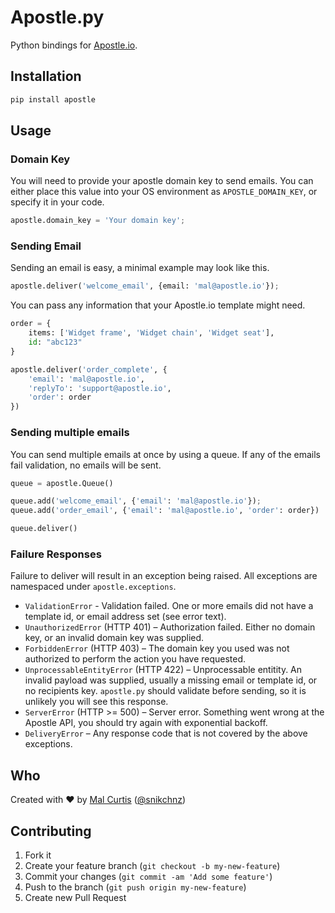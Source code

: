 # Apostle.py

Python bindings for [Apostle.io](http://apostle.io).


## Installation

```sh
pip install apostle
```

## Usage

### Domain Key
You will need to provide your apostle domain key to send emails. You can either place this value into your OS environment as `APOSTLE_DOMAIN_KEY`, or specify it in your code.

```python
apostle.domain_key = 'Your domain key';
```

### Sending Email

Sending an email is easy, a minimal example may look like this.

```python
apostle.deliver('welcome_email', {email: 'mal@apostle.io'});
```

You can pass any information that your Apostle.io template might need.

```python
order = {
	items: ['Widget frame', 'Widget chain', 'Widget seat'],
	id: "abc123"
}

apostle.deliver('order_complete', {
	'email': 'mal@apostle.io',
	'replyTo': 'support@apostle.io',
	'order': order
})
```

### Sending multiple emails

You can send multiple emails at once by using a queue. If any of the emails fail validation, no emails will be sent.

```python
queue = apostle.Queue()

queue.add('welcome_email', {'email': 'mal@apostle.io'});
queue.add('order_email', {'email': 'mal@apostle.io', 'order': order})

queue.deliver()
```

### Failure Responses

Failure to deliver will result in an exception being raised. All exceptions are namespaced under `apostle.exceptions`.

* `ValidationError` - Validation failed. One or more emails did not have a template id, or email address set (see error text).
* `UnauthorizedError` (HTTP 401) – Authorization failed. Either no domain key, or an invalid domain key was supplied.
* `ForbiddenError` (HTTP 403) – The domain key you used was not authorized to perform the action you have requested.
* `UnprocessableEntityError` (HTTP 422) – Unprocessable entitity. An invalid payload was supplied, usually a missing email or template id, or no recipients key. `apostle.py` should validate before sending, so it is unlikely you will see this response.
* `ServerError` (HTTP >= 500) – Server error. Something went wrong at the Apostle API, you should try again with exponential backoff.
* `DeliveryError` – Any response code that is not covered by the above exceptions.


## Who
Created with ♥ by [Mal Curtis](http://github.com/snikch) ([@snikchnz](http://twitter.com/snikchnz))


## Contributing

1. Fork it
2. Create your feature branch (`git checkout -b my-new-feature`)
3. Commit your changes (`git commit -am 'Add some feature'`)
4. Push to the branch (`git push origin my-new-feature`)
5. Create new Pull Request









